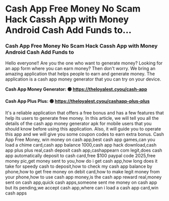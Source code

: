 # Cash App Free Money No Scam Hack Cassh App with Money Android Cash Add Funds to...

### Cash App Free Money No Scam Hack Cassh App with Money Android Cash Add Funds to 

Hello everyone!! Are you the one who want to generate money? Looking for an app form where you can earn money? Then don't worry. We bring an amazing application that helps people to earn and generate money. The application is a cash app money generator that you can try on your device.

<strong>Cash App Money Generator: 🟢 https://theloyalest.cyou/cash-app</strong>

<strong>Cash App Plus Plus: 🟢 https://theloyalest.cyou/cashapp-plus-plus</strong>

It's a reliable application that offers a free bonus and has a few features that help its users to generate free money. In this article, we will tell you all the details of the cash app money generator apk for mobile users that you should know before using this application. Also, it will guide you to operate this app and we will give you some coupon codes to earn extra bonus. Cash App Free Money, win money on cash app,best cash app games,can you load a chime card,cash app balance 1000,cash app hack download,cash app plus plus real,cash deposit cash app,cashappearn com legit,does cash app automatically deposit to cash card,free $100 paypal code 2025,free money pic,get money sent to you,how do i get cash app,how long does it take for speedy cash to deposit,how to check my cash app balance by phone,how to get free money on debit card,how to make legit money from your phone,how to use cash app money,is the cash app reward real,money sent on cash app,quick cash apps,someone sent me money on cash app but its pending,we accept cash app,where can i load a cash app card,win cash apps
